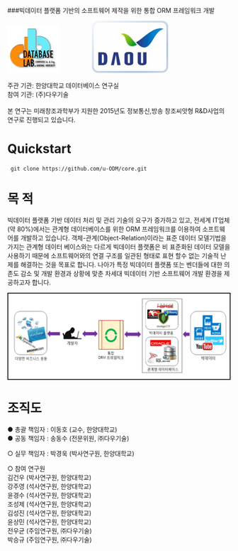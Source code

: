 ###빅데이터 플랫폼 기반의 소프트웨어 제작을 위한 통합 ORM 프레임워크 개발</br>

<a href="http://database.hanyang.ac.kr"><img src="https://github.com/u-ODM/core/blob/master/image/databaselab.jpg"/></a>&nbsp;&nbsp;&nbsp;&nbsp;&nbsp;&nbsp;&nbsp;&nbsp;&nbsp;&nbsp;&nbsp;&nbsp;&nbsp;&nbsp;&nbsp;&nbsp;&nbsp;&nbsp;&nbsp;<a href="http://www.daou.com"><img src="https://github.com/u-ODM/core/blob/master/image/daou.jpg"/></a>


주관 기관: 한양대학교 데이터베이스 연구실</br>
참여 기관: (주)다우기술</br></br>
본 연구는 미래창조과학부가 지원한 2015년도 정보통신,방송 창조씨앗형 R&D사업의 연구로 진행되고 있습니다.

Quickstart
==========

     git clone https://github.com/u-ODM/core.git
     
목 적
=========
     
빅데이터 플랫폼 기반 데이터 처리 및 관리 기술의 요구가 증가하고 있고, 전세계 IT업체(약 80%)에서는 관계형 데이터베이스를 위한 ORM 프레임워크를 이용하여 소프트웨어를 개발하고 있습니다.
객체-관계(Object-Relation)이라는 표준 데이터 모델기법을 가지는 관계형 데이터 베이스와는 다르게 빅데이터 플랫폼은 비 표준화된 데이터 모델을 사용하기 때문에 소프트웨어와의 연결 구조를 일관된 형태로 표현 할수 없는 기술적 난제를 해결하는 것을 목표로 합니다.
나아가 특정 빅데이터 플랫폼 또는 벤더들에 대한 의존도 감소 및 개발 환경과 상황에 맞춘 차세대 빅데이터 기반 소프트웨어 개발 환경을 제공하고자 합니다. 

<img src="https://github.com/u-ODM/core/blob/master/image/목적.jpg"/>

조직도
=========
     
● 총괄 책임자 : 이동호 (교수, 한양대학교)</br>
● 공동 책임자 : 송동수 (전문위원, ㈜다우기술)</br>

○ 실무 책임자 : 박경욱 (박사연구원, 한양대학교)

○ 참여 연구원</br>
  김건우 (박사연구원, 한양대학교)</br>
  강주영 (석사연구원, 한양대학교)</br>
  윤경수 (석사연구원, 한양대학교)</br>
  조성제 (석사연구원, 한양대학교)</br>
  김성진 (석사연구원, 한양대학교)</br>
  윤상민 (석사연구원, 한양대학교)</br>
  전우균 (주임연구원, ㈜다우기술)</br>
  박승규 (주임연구원, ㈜다우기술)




